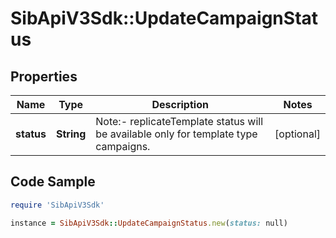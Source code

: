 # SibApiV3Sdk::UpdateCampaignStatus

## Properties

Name | Type | Description | Notes
------------ | ------------- | ------------- | -------------
**status** | **String** | Note:- replicateTemplate status will be available only for template type campaigns. | [optional] 

## Code Sample

```ruby
require 'SibApiV3Sdk'

instance = SibApiV3Sdk::UpdateCampaignStatus.new(status: null)
```


